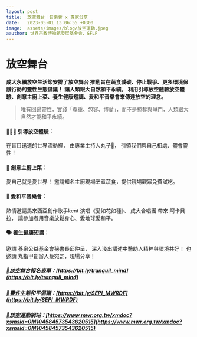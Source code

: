 ```yaml
---
layout: post
title:  放空舞台｜音樂會 x 專家分享
date:   2023-05-01 13:06:55 +0300
image:  assets/images/blog/放空運動.jpeg
aauthor: 世界宗教博物館發展基金會、GFLP
---
```


# 放空舞台
**成大永續放空生活節安排了放空舞台 推動旨在蔬食減碳、停止戰爭、更多環境保護行動的靈性生態倡議！**
**讓人類跟大自然和平永續。**
**利用引導放空體驗放空體驗、創意主廚上菜、養生健康短講、愛和平音樂會來傳達放空的理念。**

> 唯有回歸靈性，實踐「尊重、包容、博愛」，而不是掠奪與爭鬥，人類跟大自然才能和平永續。

#### 🧘🏻‍♂️ 引導放空體驗：
在盲目迅速的世界流動裡，
由專業主持人丸子🍡，
引領我們與自己相處、體會靈性！
​
#### 🥒 創意主廚上菜：
愛自己就是愛世界！
邀請知名主廚現場烹煮蔬食，提供現場觀眾免費試吃。
​
#### 🎺 愛和平音樂會：
熱情邀請馬來西亞創作歌手kent 演唱《愛如花如種》、
 成大合唱團  帶來 阿卡貝拉，
讓參加者用音樂放鬆身心、愛地球愛和平。
​
#### 🗣️ 養生健康短講：
邀請 
養泉公益基金會秘書長邱仲呈，
深入淺出講述中醫助人精神與環境共好！
也邀請 丸指甲創辦人蔡宛芝，現場分享！

##### 📍放空舞台報名表單：[https://bit.ly/tranquil_mind](https://bit.ly/tranquil_mind)
##### 📍靈性生態和平倡議：[https://bit.ly/SEPI_MWRDF](https://bit.ly/SEPI_MWRDF)
##### 📍放空運動網站：[https://www.mwr.org.tw/xmdoc?xsmsid=0M104584573543620515](https://www.mwr.org.tw/xmdoc?xsmsid=0M104584573543620515)